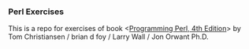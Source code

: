 ### Perl Exercises ###

This is a repo for exercises of book <[Programming Perl, 4th Edition](http://alturl.com/poq6z "Amazon China: Programming Perl, 4th Editon")> by Tom Christiansen / brian d foy / Larry Wall / Jon Orwant Ph.D. 


